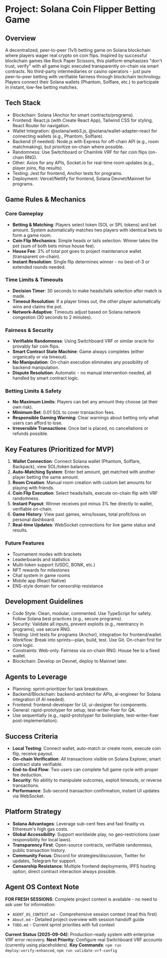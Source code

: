# Project: Solana Coin Flipper Betting Game

## Overview
A decentralized, peer-to-peer (1v1) betting game on Solana blockchain where players wager real crypto on coin flips. Inspired by successful blockchain games like Rock Paper Scissors, this platform emphasizes "don't trust, verify" with all game logic executed transparently on-chain via smart contracts. No third-party intermediaries or casino operators - just pure peer-to-peer betting with verifiable fairness through blockchain technology. Players connect their Solana wallets (Phantom, Solflare, etc.) to participate in instant, low-fee betting matches.

## Tech Stack
- Blockchain: Solana (Anchor for smart contracts/programs).
- Frontend: React.js (with Create React App), Tailwind CSS for styling, React Router for navigation.
- Wallet Integration: @solana/web3.js, @solana/wallet-adapter-react for connecting wallets (e.g., Phantom, Solflare).
- Backend (if needed): Node.js with Express for off-chain API (e.g., room matchmaking), but prioritize on-chain where possible.
- Randomness: Use Switchboard or Chainlink VRF for fair coin flips (on-chain RNG).
- Other: Axios for any APIs, Socket.io for real-time room updates (e.g., player joins, flip results).
- Testing: Jest for frontend, Anchor tests for programs.
- Deployment: Vercel/Netlify for frontend, Solana Devnet/Mainnet for programs.

## Game Rules & Mechanics

### Core Gameplay
- **Betting & Matching**: Players select token (SOL or SPL tokens) and bet amount. System automatically matches two players with identical bets to form a game room.
- **Coin Flip Mechanics**: Simple heads or tails selection. Winner takes the pot (sum of both bets minus house fee).
- **House Fee**: 3% of total pot goes to project maintenance wallet (transparent on-chain).
- **Instant Resolution**: Single flip determines winner - no best-of-3 or extended rounds needed.

### Time Limits & Timeouts
- **Decision Timer**: 30 seconds to make heads/tails selection after match is made.
- **Timeout Resolution**: If a player times out, the other player automatically wins and claims the pot.
- **Network-Adaptive**: Timeouts adjust based on Solana network congestion (30 seconds to 2 minutes).

### Fairness & Security
- **Verifiable Randomness**: Using Switchboard VRF or similar oracle for provably fair coin flips.
- **Smart Contract State Machine**: Game always completes (either organically or via timeout).
- **No Manipulation**: On-chain execution eliminates any possibility of backend manipulation.
- **Dispute Resolution**: Automatic - no manual intervention needed, all handled by smart contract logic.

### Betting Limits & Safety
- **No Maximum Limits**: Players can bet any amount they choose (at their own risk).
- **Minimum Bet**: 0.01 SOL to cover transaction fees.
- **Responsible Gaming Warning**: Clear warnings about betting only what users can afford to lose.
- **Irreversible Transactions**: Once bet is placed, no cancellations or refunds possible.

## Key Features (Prioritized for MVP)
1. **Wallet Connection**: Connect Solana wallet (Phantom, Solflare, Backpack), view SOL/token balances.
2. **Auto-Matching System**: Enter bet amount, get matched with another player betting the same amount.
3. **Room Creation**: Manual room creation with custom bet amounts for playing with friends.
4. **Coin Flip Execution**: Select heads/tails, execute on-chain flip with VRF randomness.
5. **Instant Payout**: Winner receives pot minus 3% fee directly to wallet, verifiable on-chain.
6. **Game History**: View past games, wins/losses, total profit/loss on personal dashboard.
7. **Real-time Updates**: WebSocket connections for live game status and results.

### Future Features
- Tournament modes with brackets
- Leaderboards and statistics
- Multi-token support (USDC, BONK, etc.)
- NFT rewards for milestones
- Chat system in game rooms
- Mobile app (React Native)
- ENS-style domain for censorship resistance

## Development Guidelines
- Code Style: Clean, modular, commented. Use TypeScript for safety. Follow Solana best practices (e.g., secure programs).
- Security: Validate all inputs, prevent exploits (e.g., reentrancy in programs), use secure RNG.
- Testing: Unit tests for programs (Anchor), integration for frontend/wallet.
- Workflow: Break into sprints—plan, build, test. Use Git. On-chain first for core logic.
- Constraints: Web-only. Fairness via on-chain RNG. House fee to a fixed wallet.
- Blockchain: Develop on Devnet, deploy to Mainnet later.

## Agents to Leverage
- Planning: sprint-prioritizer for task breakdown.
- Backend/Blockchain: backend-architect for APIs, ai-engineer for Solana integration (if AI needed).
- Frontend: frontend-developer for UI, ui-designer for components.
- General: rapid-prototyper for setup, test-writer-fixer for QA.
- Use sequentially (e.g., rapid-prototyper for boilerplate, test-writer-fixer post-implementation).

## Success Criteria
- **Local Testing**: Connect wallet, auto-match or create room, execute coin flip, receive payout.
- **On-chain Verification**: All transactions visible on Solana Explorer, smart contract state verifiable.
- **End-to-End Flow**: Two users can complete full game cycle with proper fee deduction.
- **Security**: No ability to manipulate outcomes, exploit timeouts, or reverse transactions.
- **Performance**: Sub-second transaction confirmation, instant UI updates via WebSocket.

## Platform Strategy
- **Solana Advantages**: Leverage sub-cent fees and fast finality vs Ethereum's high gas costs.
- **Global Accessibility**: Support worldwide play, no geo-restrictions (user responsibility for local laws).
- **Transparency First**: Open-source contracts, verifiable randomness, public transaction history.
- **Community Focus**: Discord for strategies/discussion, Twitter for updates, Telegram for support.
- **Censorship Resistance**: Multiple frontend deployments, IPFS hosting option, direct contract interaction always possible.

## Agent OS Context Note
**FOR FRESH SESSIONS**: Complete project context is available - no need to ask user for information:
- `AGENT_OS_CONTEXT.md` - Comprehensive session context (read this first)
- `About.md` - Detailed project overview with session handoff guide
- `TODO.md` - Current sprint priorities with full context

**Current Status (2025-09-04)**: Production-ready system with enterprise VRF error recovery.
**Next Priority**: Configure real Switchboard VRF accounts (currently using placeholders).
**Key Commands**: `npm run deploy:verify:enhanced`, `npm run validate-vrf-config`